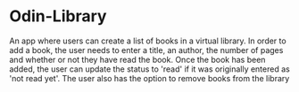 # Odin-Library

An app where users can create a list of books in a virtual library.
In order to add a book, the user needs to enter a title, an author, the number of pages and whether or not they have read the book.
Once the book has been added, the user can update the status to 'read' if it was originally entered as 'not read yet'.
The user also has the option to remove books from the library
